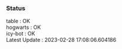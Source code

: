 ### Status


table : OK  
hogwarts : OK  
icy-bot : OK  
Latest Update : 2023-02-28 17:08:06.604186
